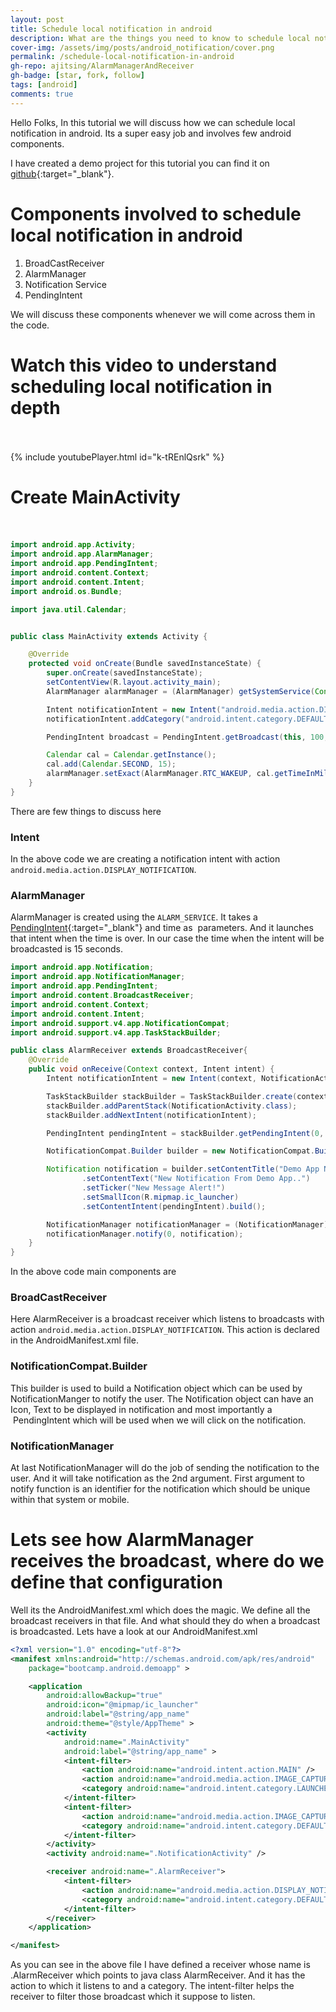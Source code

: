 ```yaml
---
layout: post
title: Schedule local notification in android
description: What are the things you need to know to schedule local notification in android. Here we will discuss in detail about the android components involved int it.
cover-img: /assets/img/posts/android_notification/cover.png
permalink: /schedule-local-notification-in-android
gh-repo: ajitsing/AlarmManagerAndReceiver
gh-badge: [star, fork, follow]
tags: [android]
comments: true
---
```


Hello Folks, In this tutorial we will discuss how we can schedule local notification in android. Its a super easy job and involves few android components.

I have created a demo project for this tutorial you can find it on [github](https://github.com/ajitsing/AlarmManagerAndReceiver){:target="_blank"}.

# Components involved to schedule local notification in android

1. BroadCastReceiver
2. AlarmManager
3. Notification Service
4. PendingIntent

We will discuss these components whenever we will come across them in the code.

# Watch this video to understand scheduling local notification in depth<br><br>

{% include youtubePlayer.html id="k-tREnlQsrk" %}
<br>

# Create MainActivity<br><br>

```java
import android.app.Activity;
import android.app.AlarmManager;
import android.app.PendingIntent;
import android.content.Context;
import android.content.Intent;
import android.os.Bundle;

import java.util.Calendar;


public class MainActivity extends Activity {

    @Override
    protected void onCreate(Bundle savedInstanceState) {
        super.onCreate(savedInstanceState);
        setContentView(R.layout.activity_main);
        AlarmManager alarmManager = (AlarmManager) getSystemService(Context.ALARM_SERVICE);

        Intent notificationIntent = new Intent("android.media.action.DISPLAY_NOTIFICATION");
        notificationIntent.addCategory("android.intent.category.DEFAULT");

        PendingIntent broadcast = PendingIntent.getBroadcast(this, 100, notificationIntent, PendingIntent.FLAG_UPDATE_CURRENT);

        Calendar cal = Calendar.getInstance();
        cal.add(Calendar.SECOND, 15);
        alarmManager.setExact(AlarmManager.RTC_WAKEUP, cal.getTimeInMillis(), broadcast);
    }
}
```

There are few things to discuss here

### Intent

In the above code we are creating a notification intent with action `android.media.action.DISPLAY_NOTIFICATION`.

### AlarmManager

AlarmManager is created using the `ALARM_SERVICE`. It takes a [PendingIntent](https://github.com/ajitsing/AlarmManagerAndReceiver){:target="_blank"} and time as  parameters. And it launches that intent when the time is over. In our case the time when the intent will be broadcasted is 15 seconds.

```java
import android.app.Notification;
import android.app.NotificationManager;
import android.app.PendingIntent;
import android.content.BroadcastReceiver;
import android.content.Context;
import android.content.Intent;
import android.support.v4.app.NotificationCompat;
import android.support.v4.app.TaskStackBuilder;

public class AlarmReceiver extends BroadcastReceiver{
    @Override
    public void onReceive(Context context, Intent intent) {
        Intent notificationIntent = new Intent(context, NotificationActivity.class);

        TaskStackBuilder stackBuilder = TaskStackBuilder.create(context);
        stackBuilder.addParentStack(NotificationActivity.class);
        stackBuilder.addNextIntent(notificationIntent);

        PendingIntent pendingIntent = stackBuilder.getPendingIntent(0, PendingIntent.FLAG_UPDATE_CURRENT);

        NotificationCompat.Builder builder = new NotificationCompat.Builder(context);

        Notification notification = builder.setContentTitle("Demo App Notification")
                .setContentText("New Notification From Demo App..")
                .setTicker("New Message Alert!")
                .setSmallIcon(R.mipmap.ic_launcher)
                .setContentIntent(pendingIntent).build();

        NotificationManager notificationManager = (NotificationManager) context.getSystemService(Context.NOTIFICATION_SERVICE);
        notificationManager.notify(0, notification);
    }
}
```

In the above code main components are

### BroadCastReceiver

Here AlarmReceiver is a broadcast receiver which listens to broadcasts with action `android.media.action.DISPLAY_NOTIFICATION`. This action is declared in the AndroidManifest.xml file.

### NotificationCompat.Builder

This builder is used to build a Notification object which can be used by NotificationManger to notify the user. The Notification object can have an Icon, Text to be displayed in notification and most importantly a  PendingIntent which will be used when we will click on the notification.

### NotificationManager

At last NotificationManager will do the job of sending the notification to the user. And it will take notification as the 2nd argument. First argument to notify function is an identifier for the notification which should be unique within that system or mobile.

# Lets see how AlarmManager receives the broadcast, where do we define that configuration

Well its the AndroidManifest.xml which does the magic. We define all the broadcast receivers in that file. And what should they do when a broadcast is broadcasted. Lets have a look at our AndroidManifest.xml

```xml
<?xml version="1.0" encoding="utf-8"?>
<manifest xmlns:android="http://schemas.android.com/apk/res/android"
    package="bootcamp.android.demoapp" >

    <application
        android:allowBackup="true"
        android:icon="@mipmap/ic_launcher"
        android:label="@string/app_name"
        android:theme="@style/AppTheme" >
        <activity
            android:name=".MainActivity"
            android:label="@string/app_name" >
            <intent-filter>
                <action android:name="android.intent.action.MAIN" />
                <action android:name="android.media.action.IMAGE_CAPTURE" />
                <category android:name="android.intent.category.LAUNCHER" />
            </intent-filter>
            <intent-filter>
                <action android:name="android.media.action.IMAGE_CAPTURE" />
                <category android:name="android.intent.category.DEFAULT" />
            </intent-filter>
        </activity>
        <activity android:name=".NotificationActivity" />

        <receiver android:name=".AlarmReceiver">
            <intent-filter>
                <action android:name="android.media.action.DISPLAY_NOTIFICATION" />
                <category android:name="android.intent.category.DEFAULT" />
            </intent-filter>
        </receiver>
    </application>

</manifest>
```

As you can see in the above file I have defined a receiver whose name is .AlarmReceiver which points to java class AlarmReceiver. And it has the action to which it listens to and a category. The intent-filter helps the receiver to filter those broadcast which it suppose to listen.


